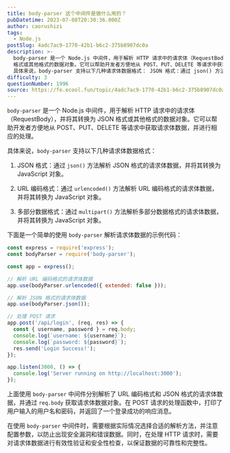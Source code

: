 ```yaml
---
title: body-parser 这个中间件是做什么用的？
pubDatetime: 2023-07-08T20:30:36.000Z
author: caorushizi
tags:
  - Node.js
postSlug: 4adc7ac9-1770-42b1-b6c2-375b8907dc0a
description: >-
  body-parser 是一个 Node.js 中间件，用于解析 HTTP 请求中的请求体（RequestBody），并将其转换为 JSON
  格式或其他格式的数据对象。它可以帮助开发者方便地从 POST、PUT、DELETE 等请求中获取请求体数据，并进行相应的处理。
  具体来说，body-parser 支持以下几种请求体数据格式： JSON 格式：通过 json() 方法解析 JSON 格式的请求
difficulty: 3
questionNumber: 1996
source: https://fe.ecool.fun/topic/4adc7ac9-1770-42b1-b6c2-375b8907dc0a
---
```


`body-parser` 是一个 Node.js 中间件，用于解析 HTTP 请求中的请求体（RequestBody），并将其转换为 JSON 格式或其他格式的数据对象。它可以帮助开发者方便地从 POST、PUT、DELETE 等请求中获取请求体数据，并进行相应的处理。

具体来说，`body-parser` 支持以下几种请求体数据格式：

1. JSON 格式：通过 `json()` 方法解析 JSON 格式的请求体数据，并将其转换为 JavaScript 对象。

2. URL 编码格式：通过 `urlencoded()` 方法解析 URL 编码格式的请求体数据，并将其转换为 JavaScript 对象。

3. 多部分数据格式：通过 `multipart()` 方法解析多部分数据格式的请求体数据，并将其转换为 JavaScript 对象。

下面是一个简单的使用 `body-parser` 解析请求体数据的示例代码：

```javascript
const express = require('express');
const bodyParser = require('body-parser');

const app = express();

// 解析 URL 编码格式的请求体数据
app.use(bodyParser.urlencoded({ extended: false }));

// 解析 JSON 格式的请求体数据
app.use(bodyParser.json());

// 处理 POST 请求
app.post('/api/login', (req, res) => {
  const { username, password } = req.body;
  console.log(`username: ${username}`);
  console.log(`password: ${password}`);
  res.send('Login Success!');
});

app.listen(3000, () => {
  console.log('Server running on http://localhost:3000');
});
```

上面使用 `body-parser` 中间件分别解析了 URL 编码格式和 JSON 格式的请求体数据，并通过 `req.body` 获取请求体数据对象。在 POST 请求的处理函数中，打印了用户输入的用户名和密码，并返回了一个登录成功的响应消息。

在使用 `body-parser` 中间件时，需要根据实际情况选择合适的解析方法，并注意配置参数，以防止出现安全漏洞和错误数据。同时，在处理 HTTP 请求时，需要对请求体数据进行有效性验证和安全性检查，以保证数据的可靠性和完整性。
